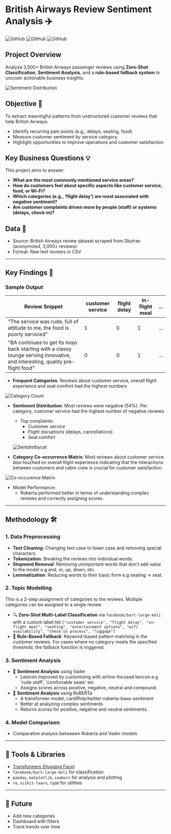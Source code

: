 # British Airways Review Sentiment Analysis ✈️


![GitHub](https://img.shields.io/badge/Language-Python-blue)
![GitHub](https://img.shields.io/badge/Model-RoBERTa-purple)
![GitHub](https://img.shields.io/badge/Library-HuggingFace-Green)

## Project Overview

Analyze 3,500+ British Airways passenger reviews using **Zero-Shot Classification**, **Sentiment Analysis**, and a **rule-based fallback system** to uncover actionable business insights.

![Sentiment Distribution](https://github.com/joytile/British-Airways-Review-Sentiment-Analysis/blob/main/Sentiment%20distribution.png)
## Objective 📌

To extract meaningful patterns from unstructured customer reviews that help British Airways:

- Identify recurring pain points (e.g., delays, seating, food)
- Measure customer sentiment by service category
- Highlight opportunities to improve operations and customer satisfaction

## Key Business Questions 💡

This project aims to answer:

- **What are the most commonly mentioned service areas?**
- **How do customers feel about specific aspects like customer service, food, or Wi-Fi?**
- **Which categories (e.g., ‘flight delay’) are most associated with negative sentiment?**
- **Are customer complaints driven more by people (staff) or systems (delays, check-in)?**

## Data 📂

- Source: British Airways review dataset scraped from Skytrax (anonymized, 3,000+ reviews)
- Format: Raw text reviews in CSV

---

## Key Findings 🧩

### Sample Output
| Review      Snippet | customer    service | flight    delay | in-flight    meal | ... |
|--------------------|----------------------|-----------------|-------------------|-----|
| "The service was rude, full of attitude to me, the food is poorly serviced" | 1 | 0 | 1 | ... |
| "BA continues to get its mojo back starting with a classy lounge serving innovative, and interesting, quality pre-flight food"    | 0 | 0 | 1 | ... |

- **Frequent Categories**: Reviews about customer service, overall flight experience and seat comfort had the highest numbers
  
![Category Count](https://github.com/joytile/British-Airways-Review-Sentiment-Analysis/blob/main/cat_count.png)
  
- **Sentiment Distribution**: Most reviews were negative (54%). Per category, customer service had the highest number of negative reviews.
  - Top complaints:
    - Customer service
    - Flight disruptions (delays, cancellations)
    - Seat comfort

  ![Sentdistbycat](https://github.com/joytile/British-Airways-Review-Sentiment-Analysis/blob/main/Sentiment%20Distribution%20by%20category.png)
- **Category Co-occurrence Matrix**: Most reviews about customer service also touched on overall flight experience indicating that the interactions between customers and cabin crew is crucial for customer satisfaction.

![Co-occurence Matrix](https://github.com/joytile/British-Airways-Review-Sentiment-Analysis/blob/main/co-occurence%20matrix.png)

- Model Performance:
  - Roberta performed better in terms of understanding complex reviews and correctly assigning scores.
---

## Methodology 🛠️ 

### 1. Data Preprocessing
- **Text Cleaning**: Changing text case to lower case and removing special characters.
- **Tokenization**: Breaking the reviews into individual words.
- **Stopword Removal**: Removing unimportant words that don't add value to the model e.g and, or, up, down, etc.
- **Lemmatization**: Reducing words to their basic form e.g seating -> seat.

### 2. Topic Modelling
This is a 2-step assignment of categories to the reviews. Multiple categories can be assigned to a single review.
- 🔍 **Zero-Shot Multi-Label Classification** via `facebook/bart-large-mnli` with a custom label list
  `["customer service", "flight delay", "in-flight meal", "seating", "entertainment options", "wifi availability", "check-in process", "luggage"]`
- 🧠 **Rule-Based Fallback**: Keyword-based pattern matching in the customer reviews. For cases where no category meets the specified threshold, the fallback function is triggered.

### 3. Sentiment Analysis
- 💬 **Sentiment Analysis** using Vader
  - Lexicon improved by customizing with airline-focused lexicon e.g 'rude staff', 'comfortable seats' etc
  - Assigns scores across positive, negative, neutral and compound.
- 💬 **Sentiment Analysis** using RoBERTa
  - A transformer model, cardiffnlp/twitter-roberta-base-sentiment
  - Better at analyzing complex sentiments
  - Returns scores for positive, negative and neutral sentiments.
 
### 4. Model Comparison
- Comparative analysis betweeen Roberta and Vader models

---

## 🧠 Tools & Libraries

- [Transformers (Hugging Face)](https://huggingface.co/)
- `facebook/bart-large-mnli` for classification
- `pandas`, `matplotlib`, `seaborn` for analysis and plotting
- `re`, `scikit-learn`, `tqdm` for utilities

---

## 🔭 Future
- Add new categories
- Dashboard with filters
- Track trends over time
